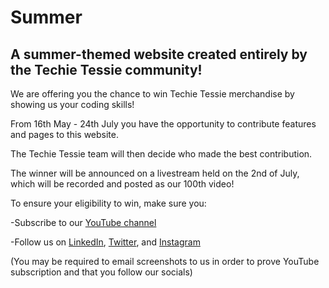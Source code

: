 # Summer

## A summer-themed website created entirely by the Techie Tessie community!

We are offering you the chance to win Techie Tessie merchandise by showing us your coding skills!

From 16th May - 24th July you have the opportunity to contribute features and pages to this website.

The Techie Tessie team will then decide who made the best contribution.

The winner will be announced on a livestream held on the 2nd of July, which will be recorded and posted as our 100th video!

To ensure your eligibility to win, make sure you:

-Subscribe to our [YouTube channel](https://www.youtube.com/c/TechieTessie)

-Follow us on [LinkedIn](https://www.linkedin.com/company/techie-tessie), [Twitter](https://twitter.com/techie_tessie), and [Instagram](https://www.instagram.com/techie_tessie/)

(You may be required to email screenshots to us in order to prove YouTube subscription and that you follow our socials)
